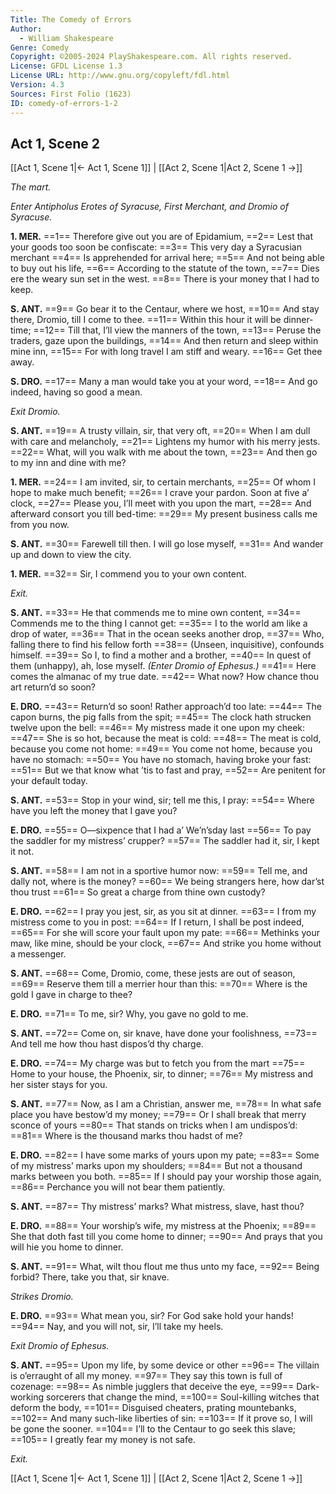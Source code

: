 ```yaml
---
Title: The Comedy of Errors
Author: 
  - William Shakespeare
Genre: Comedy
Copyright: ©2005-2024 PlayShakespeare.com. All rights reserved.
License: GFDL License 1.3
License URL: http://www.gnu.org/copyleft/fdl.html
Version: 4.3
Sources: First Folio (1623)
ID: comedy-of-errors-1-2
---
```


## Act 1, Scene 2
[[Act 1, Scene 1|← Act 1, Scene 1]] | [[Act 2, Scene 1|Act 2, Scene 1 →]]

*The mart.*

*Enter Antipholus Erotes of Syracuse, First Merchant, and Dromio of Syracuse.*

**1. MER.**
==1== Therefore give out you are of Epidamium,
==2== Lest that your goods too soon be confiscate:
==3== This very day a Syracusian merchant
==4== Is apprehended for arrival here;
==5== And not being able to buy out his life,
==6== According to the statute of the town,
==7== Dies ere the weary sun set in the west.
==8== There is your money that I had to keep.

**S. ANT.**
==9== Go bear it to the Centaur, where we host,
==10== And stay there, Dromio, till I come to thee.
==11== Within this hour it will be dinner-time;
==12== Till that, I’ll view the manners of the town,
==13== Peruse the traders, gaze upon the buildings,
==14== And then return and sleep within mine inn,
==15== For with long travel I am stiff and weary.
==16== Get thee away.

**S. DRO.**
==17== Many a man would take you at your word,
==18== And go indeed, having so good a mean.

*Exit Dromio.*

**S. ANT.**
==19== A trusty villain, sir, that very oft,
==20== When I am dull with care and melancholy,
==21== Lightens my humor with his merry jests.
==22== What, will you walk with me about the town,
==23== And then go to my inn and dine with me?

**1. MER.**
==24== I am invited, sir, to certain merchants,
==25== Of whom I hope to make much benefit;
==26== I crave your pardon. Soon at five a’ clock,
==27== Please you, I’ll meet with you upon the mart,
==28== And afterward consort you till bed-time:
==29== My present business calls me from you now.

**S. ANT.**
==30== Farewell till then. I will go lose myself,
==31== And wander up and down to view the city.

**1. MER.**
==32== Sir, I commend you to your own content.

*Exit.*

**S. ANT.**
==33== He that commends me to mine own content,
==34== Commends me to the thing I cannot get:
==35== I to the world am like a drop of water,
==36== That in the ocean seeks another drop,
==37== Who, falling there to find his fellow forth
==38== (Unseen, inquisitive), confounds himself.
==39== So I, to find a mother and a brother,
==40== In quest of them (unhappy), ah, lose myself.
*(Enter Dromio of Ephesus.)*
==41== Here comes the almanac of my true date.
==42== What now? How chance thou art return’d so soon?

**E. DRO.**
==43== Return’d so soon! Rather approach’d too late:
==44== The capon burns, the pig falls from the spit;
==45== The clock hath strucken twelve upon the bell:
==46== My mistress made it one upon my cheek:
==47== She is so hot, because the meat is cold:
==48== The meat is cold, because you come not home:
==49== You come not home, because you have no stomach:
==50== You have no stomach, having broke your fast:
==51== But we that know what ’tis to fast and pray,
==52== Are penitent for your default today.

**S. ANT.**
==53== Stop in your wind, sir; tell me this, I pray:
==54== Where have you left the money that I gave you?

**E. DRO.**
==55== O—sixpence that I had a’ We’n’sday last
==56== To pay the saddler for my mistress’ crupper?
==57== The saddler had it, sir, I kept it not.

**S. ANT.**
==58== I am not in a sportive humor now:
==59== Tell me, and dally not, where is the money?
==60== We being strangers here, how dar’st thou trust
==61== So great a charge from thine own custody?

**E. DRO.**
==62== I pray you jest, sir, as you sit at dinner.
==63== I from my mistress come to you in post:
==64== If I return, I shall be post indeed,
==65== For she will score your fault upon my pate:
==66== Methinks your maw, like mine, should be your clock,
==67== And strike you home without a messenger.

**S. ANT.**
==68== Come, Dromio, come, these jests are out of season,
==69== Reserve them till a merrier hour than this:
==70== Where is the gold I gave in charge to thee?

**E. DRO.**
==71== To me, sir? Why, you gave no gold to me.

**S. ANT.**
==72== Come on, sir knave, have done your foolishness,
==73== And tell me how thou hast dispos’d thy charge.

**E. DRO.**
==74== My charge was but to fetch you from the mart
==75== Home to your house, the Phoenix, sir, to dinner;
==76== My mistress and her sister stays for you.

**S. ANT.**
==77== Now, as I am a Christian, answer me,
==78== In what safe place you have bestow’d my money;
==79== Or I shall break that merry sconce of yours
==80== That stands on tricks when I am undispos’d:
==81== Where is the thousand marks thou hadst of me?

**E. DRO.**
==82== I have some marks of yours upon my pate;
==83== Some of my mistress’ marks upon my shoulders;
==84== But not a thousand marks between you both.
==85== If I should pay your worship those again,
==86== Perchance you will not bear them patiently.

**S. ANT.**
==87== Thy mistress’ marks? What mistress, slave, hast thou?

**E. DRO.**
==88== Your worship’s wife, my mistress at the Phoenix;
==89== She that doth fast till you come home to dinner;
==90== And prays that you will hie you home to dinner.

**S. ANT.**
==91== What, wilt thou flout me thus unto my face,
==92== Being forbid? There, take you that, sir knave.

*Strikes Dromio.*

**E. DRO.**
==93== What mean you, sir? For God sake hold your hands!
==94== Nay, and you will not, sir, I’ll take my heels.

*Exit Dromio of Ephesus.*

**S. ANT.**
==95== Upon my life, by some device or other
==96== The villain is o’erraught of all my money.
==97== They say this town is full of cozenage:
==98== As nimble jugglers that deceive the eye,
==99== Dark-working sorcerers that change the mind,
==100== Soul-killing witches that deform the body,
==101== Disguised cheaters, prating mountebanks,
==102== And many such-like liberties of sin:
==103== If it prove so, I will be gone the sooner.
==104== I’ll to the Centaur to go seek this slave;
==105== I greatly fear my money is not safe.

*Exit.*

[[Act 1, Scene 1|← Act 1, Scene 1]] | [[Act 2, Scene 1|Act 2, Scene 1 →]]